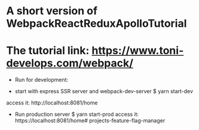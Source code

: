 # A short version of WebpackReactReduxApolloTutorial

# The tutorial link: https://www.toni-develops.com/webpack/


- Run for development:

- start with express SSR server and webpack-dev-server
$ yarn start-dev

access it: http://localhost:8081/home

- Run production server
$ yarn start-prod
access it: https://localhost:8081/home# projects-feature-flag-manager
